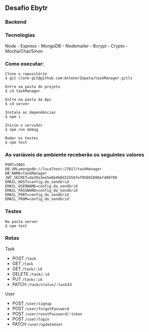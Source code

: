 ## Desafio Ebytr

### Backend

### Tecnologias

Node - Express - MongoDB - Nodemailer - Bcrypt - Crypto - Mocha/Chai/Sinon

### Como executar:

    Clone o repositório
    $ git clone git@github.com:AntenorZapata/taskManager.gitls    

    Entre na pasta do projeto
    $ cd taskManager
    
    Entre na pasta da Api
    $ cd server    
    
    Instale as dependências    
    $ npm i

    Inicie o servidor
    $ npm run debug
    
    Rodar os testes
    $ npm test

### As variáveis de ambiente receberão os seguintes valores
       
    PORT=3001
    DB_URL=mongodb://localhost:27017/taskManager
    DB_NAME=TaskManager
    JWT_SECRET=da39a3ee5e6b4b0d3255bfef95601890afd80709
    EMAIL_HOST=config_do_sendGrid
    EMAIL_USERNAME=config_do_sendGrid
    EMAIL_PASSWORD=config_do_sendGrid
    EMAIL_PORT=config_do_sendGrid
    EMAIL_FROM=config_do_sendGrid`

    
### Testes
    Na pasta server
    $ npm test
   
### Rotas

  Task
  - POST `/task` 
  - GET `/task`
  - GET `/task/:id`
  - DELETE `/task/:id` 
  - PUT `/task/:id`
  - PATCH `/task/status/:taskId`
  
  User
  - POST `/user/signup`
  - POST `/user/forgotPassword`
  - POST `/user/resetPassword/:token`
  - POST `/user/login`
  - PATCH `/user/updateUser`
    


